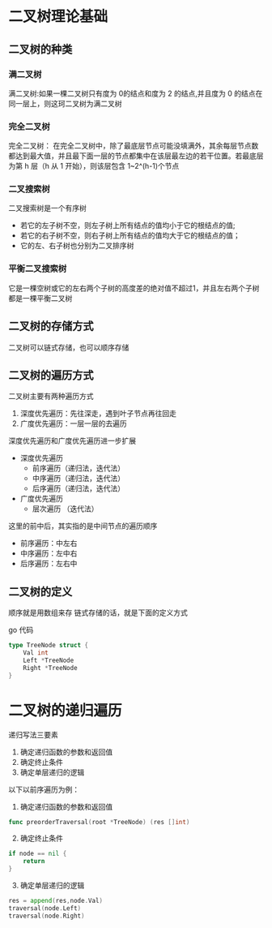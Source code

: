 # 二叉树理论基础
## 二叉树的种类
### 满二叉树
满二叉树:如果一棵二叉树只有度为 0的结点和度为 2 的结点,并且度为 0 的结点在同一层上，则这珂二叉树为满二叉树

### 完全二叉树
完全二叉树： 在完全二叉树中，除了最底层节点可能没填满外，其余每层节点数都达到最大值，并且最下面一层的节点都集中在该层最左边的若干位置。若最底层为第 h 层（h 从 1 开始），则该层包含 1~2^(h-1)个节点

### 二叉搜索树
二叉搜索树是一个有序树
- 若它的左子树不空，则左子树上所有结点的值均小于它的根结点的值;
- 若它的右子树不空，则右子树上所有结点的值均大于它的根结点的值；
- 它的左、右子树也分别为二叉排序树

### 平衡二叉搜索树
它是一棵空树或它的左右两个子树的高度差的绝对值不超过1，并且左右两个子树都是一棵平衡二叉树

## 二叉树的存储方式
二叉树可以链式存储，也可以顺序存储

## 二叉树的遍历方式
二叉树主要有两种遍历方式

1. 深度优先遍历：先往深走，遇到叶子节点再往回走
2. 广度优先遍历：一层一层的去遍历

深度优先遍历和广度优先遍历进一步扩展
- 深度优先遍历
  - 前序遍历（递归法，迭代法）
  - 中序遍历（递归法，迭代法）
  - 后序遍历（递归法，迭代法）
- 广度优先遍历
  - 层次遍历 （迭代法）

这里的前中后，其实指的是中间节点的遍历顺序
- 前序遍历：中左右
- 中序遍历：左中右
- 后序遍历：左右中

## 二叉树的定义
顺序就是用数组来存
链式存储的话，就是下面的定义方式

go 代码
```go
type TreeNode struct {
    Val int
    Left *TreeNode
    Right *TreeNode
}
```
# 二叉树的递归遍历

递归写法三要素
1. 确定递归函数的参数和返回值
2. 确定终止条件
3. 确定单层递归的逻辑

以下以前序遍历为例：
1. 确定递归函数的参数和返回值
```go
func preorderTraversal(root *TreeNode) (res []int)
```
2. 确定终止条件
```go
if node == nil {
    return
}
```
3. 确定单层递归的逻辑
```go
res = append(res,node.Val)
traversal(node.Left)
traversal(node.Right)
```

